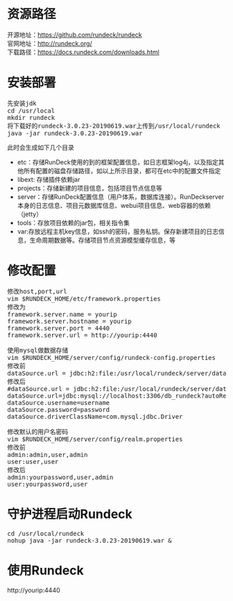 # 资源路径
开源地址：https://github.com/rundeck/rundeck  
官网地址：http://rundeck.org/  
下载路径：https://docs.rundeck.com/downloads.html  

# 安装部署
<pre>
先安装jdk
cd /usr/local
mkdir rundeck
将下载好的rundeck-3.0.23-20190619.war上传到/usr/local/rundeck
java -jar rundeck-3.0.23-20190619.war
</pre>
此时会生成如下几个目录
* etc：存储RunDeck使用的到的框架配置信息，如日志框架log4j，以及指定其他所有配置的磁盘存储路径，如以上所示目录，都可在etc中的配置文件指定
* libext: 存储插件依赖jar
* projects：存储新建的项目信息，包括项目节点信息等
* server：存储RunDeck配置信息（用户体系，数据库连接）。RunDeckserver本身的日志信息、项目元数据库信息、webui项目信息、web容器的依赖（jetty）
* tools：存放项目依赖的jar包，相关指令集
* var:存放远程主机key信息，如ssh的密码，服务私钥。保存新建项目的日志信息，生命周期数据等。存储项目节点资源模型缓存信息，等

# 修改配置
<pre>
修改host,port,url
vim $RUNDECK_HOME/etc/framework.properties
修改为
framework.server.name = yourip
framework.server.hostname = yourip
framework.server.port = 4440
framework.server.url = http://yourip:4440

使用mysql做数据存储
vim $RUNDECK_HOME/server/config/rundeck-config.properties
修改前
dataSource.url = jdbc:h2:file:/usr/local/rundeck/server/data/grailsdb;MVCC=true
修改后
#dataSource.url = jdbc:h2:file:/usr/local/rundeck/server/data/grailsdb;MVCC=true
dataSource.url=jdbc:mysql://localhost:3306/db_rundeck?autoReconnect=true&characterEncoding=utf-8
dataSource.username=username
dataSource.password=password
dataSource.driverClassName=com.mysql.jdbc.Driver

修改默认的用户名密码
vim $RUNDECK_HOME/server/config/realm.properties
修改前
admin:admin,user,admin
user:user,user
修改后
admin:yourpassword,user,admin
user:yourpassword,user
</pre>

# 守护进程启动Rundeck
<pre>
cd /usr/local/rundeck
nohup java -jar rundeck-3.0.23-20190619.war &
</pre>

# 使用Rundeck
http://yourip:4440
